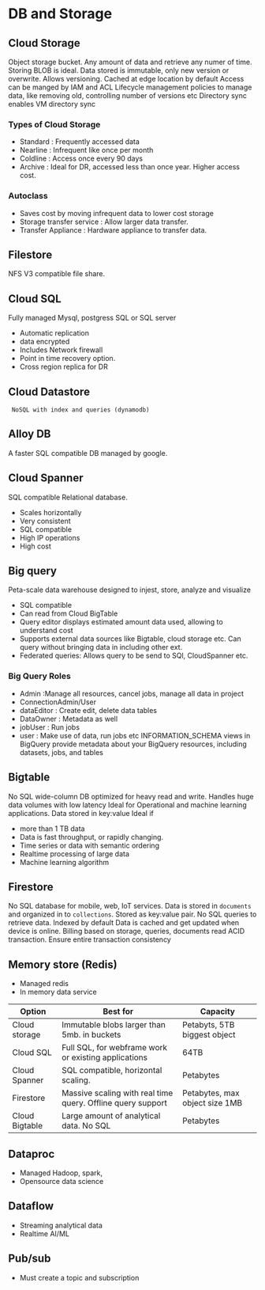 # DB and Storage

## Cloud Storage
Object storage bucket. Any amount of data and retrieve any numer of time. 
Storing BLOB is ideal.  Data stored is immutable, only new version or overwrite.
Allows versioning. 
Cached at edge location by default
Access can be manged by IAM and ACL
Lifecycle management policies to manage data, like removing old, controlling number of versions etc
Directory sync enables VM directory sync

### Types of Cloud Storage
- Standard : Frequently accessed data
- Nearline : Infrequent like once per month
- Coldline : Access once every 90 days
- Archive : Ideal for DR, accessed less than once year. Higher access cost.

### Autoclass
- Saves cost by moving infrequent data to lower cost storage
- Storage transfer service : Allow larger data transfer.
- Transfer Appliance : Hardware appliance to transfer data.

## Filestore
NFS V3 compatible file share.

## Cloud SQL
Fully managed Mysql, postgress SQL or SQL server 

- Automatic replication
- data encrypted 
- Includes Network firewall
- Point in time recovery option.
- Cross region replica for DR

## Cloud Datastore
     NoSQL with index and queries (dynamodb)

## Alloy DB
A faster SQL compatible DB managed by google.

## Cloud Spanner
SQL compatible Relational database. 

- Scales horizontally
- Very consistent
- SQL compatible
- High IP operations 
- High cost

## Big query
Peta-scale data warehouse designed to injest, store, analyze and visualize 

- SQL compatible
- Can read from Cloud BigTable
- Query editor displays estimated amount data used, allowing to understand cost
- Supports external data sources like Bigtable, cloud storage etc. Can query without bringing data in including other ext.
- Federated queries: Allows query to be send to SQl, CloudSpanner etc.

### Big Query Roles
- Admin  :Manage all resources, cancel jobs, manage all data in project
- ConnectionAdmin/User 
- dataEditor : Create edit, delete data tables
- DataOwner  : Metadata as well
- jobUser  : Run jobs
- user  : Make use of data, run jobs etc
INFORMATION_SCHEMA views in BigQuery provide metadata about your BigQuery resources, including datasets, jobs, and tables

## Bigtable
No SQL wide-column DB optimized for heavy read and write.  Handles huge data volumes with low latency
Ideal for Operational and machine learning applications. Data stored in key:value 
Ideal if
- more than 1 TB data
- Data is fast throughput, or rapidly changing.
- Time series or data with semantic ordering
- Realtime processing of large data
- Machine learning algorithm

## Firestore
No SQL database for mobile, web, IoT services.  Data is stored in `documents` and organized in to `collections`. 
Stored as key:value pair. No SQL queries to retrieve data.
Indexed by default
Data is cached and get updated when device is online. 
Billing based on storage, queries, documents read
ACID transaction. Ensure entire transaction consistency


## Memory store (Redis)
- Managed redis
- In memory data service

| Option     | Best for | Capacity |
| ------------- | ------------- |------------- |
| Cloud storage  | Immutable blobs larger than 5mb. in buckets  |Petabyts, 5TB biggest object  |
| Cloud SQL  |Full SQL, for webframe work or existing applications |64TB  |
| Cloud Spanner  | SQL compatible, horizontal scaling.  |Petabytes  |
| Firestore  | Massive scaling with real time query. Offline query support  |Petabytes, max object size 1MB |
| Cloud Bigtable  | Large amount of analytical data. No SQL  |Petabytes  |


## Dataproc
- Managed Hadoop, spark, 
- Opensource data science

## Dataflow 
- Streaming analytical data
- Realtime AI/ML 

## Pub/sub
- Must create a topic and  subscription